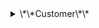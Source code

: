 <link href="md.css" rel="stylesheet"></link>
<details>
<summary>\*\*Customer\*\*</summary>
 Customer is the key component of any business. This database can contain following details about customers:
  + Name
  + Contact number
  + Address
  + Measurements for their custom orders
  + Orders placed by the customer
</details>


